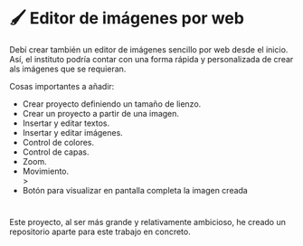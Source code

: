 # 🖌️ Editor de imágenes por web

Debí crear también un editor de imágenes sencillo por web desde el inicio. Así, el instituto podría contar con una forma rápida y personalizada de crear als imágenes que se requieran.

Cosas importantes a añadir:
<ul>
  <li>Crear proyecto definiendo un tamaño de lienzo.</li>
  <li>Crear un proyecto a partir de una imagen.</li>
  <li>Insertar y editar textos.</li>
  <li>Insertar y editar imágenes.</li>
  <li>Control de colores.</li>
  <li>Control de capas.</li>
  <li>Zoom.</li>
  <li>Movimiento.</li>>
  <li>Botón para visualizar en pantalla completa la imagen creada</li>
</ul>

#

Este proyecto, al ser más grande y relativamente ambicioso, he creado un repositorio aparte para este trabajo en concreto.
